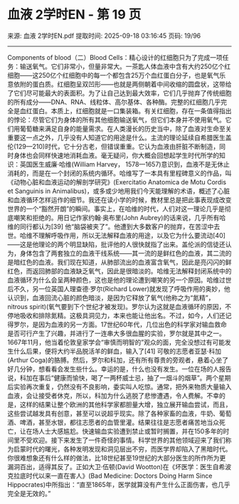 # 血液 2学时EN - 第 19 页

来源: 血液 2学时EN.pdf
提取时间: 2025-09-18 03:16:45
页码: 19/96

---

Components of blood（二）Blood Cells：精心设计的红细胞只为了完成一项任务：输送氧气。它们非常小，但量非常大。一茶匙人体血液中含有大约250亿个红细胞——这250亿个红细胞中的每一个都包含25万个血红蛋白分子，也是氧气乐意依附的蛋白质。红细胞呈双凹形——也就是两侧朝着中间收缩的圆盘状，这带给了它们尽可能最大的表面积。为了让自己达到最大效率，它们几乎抛弃了传统细胞的所有成分——DNA、RNA、线粒体、高尔基体、各种酶。完整的红细胞几乎完全是血红蛋白。本质上，红细胞就是一口集装箱。有关红细胞，存在一条值得指出的悖论：尽管它们为身体的所有其他细胞输送氧气，但它们本身并不使用氧气。它们用葡萄糖来满足自身的能量需求。在人类漫长的历史当中，除了血液对生命至关重要这一点之外，几乎没有人知道它的用途是什么。主流的理论延续自希腊医生盖伦(129—210)时代，它十分古老，但错误重重。它认为血液由肝脏不断制造，同时身体也会同样快速地消耗血液。毫无疑问，你大概会回想起学生时代所学的知识：英国医生威廉·哈维(William Harvey， 1578—1657)意识到，血液不是无休止消耗的，而是在一个封闭的系统内循环。哈维写了一本具有里程碑意义的作品，叫《动物心脏和血液运动的解剖学研究》(Exercitatio Anatomica de Motu Cordis et Sanguinis in Animalibus)，或多或少地用我们今天能理解的术语，概述了心脏和血液循环怎样运作的细节。我还在读小学的时候，教材里总是把此事表现成改变世界的一个“豁然开朗”的瞬间。事实上，在哈维的时代，人们对这一理论几乎是彻底嘲笑和拒绝的。用日记作家约翰·奥布里(John Aubrey)的话来说，几乎所有哈维的同行都认为[39] 他“脑袋被夹了”。他遭到大多数客户的抛弃，在苦涩中去世。哈维不理解呼吸作用，所以无法解释血液的用途，以及它为什么要流动[40] ——这是他理论的两个明显缺陷，批评他的人很快就指了出来。盖伦派的信徒还认为，身体包含了两套独立的血液干线系统——其一流的是鲜红色的血液，其二流的是暗红色的血液。我们现在知道，从肺部流出的血液富含氧气，因此是亮闪闪的鲜红色，而返回肺部的血液缺乏氧气，因此是很暗淡的。哈维无法解释封闭系统中的血液循环为什么会呈两种颜色，这也是他的理论遭到嘲笑的另一个原因。哈维过世后不久，另一位英国人理查德·罗尔(Richard Lower)就发现了呼吸作用的奥妙，他认识到，血液回流心脏的颜色暗淡，是因为它释放了氧气(他称之为“氮精”， nitrous spirit)(氧气要到下个世纪才被发现)。罗尔认为这就是血液循环的原因，不停地吸收和排除氮精。这极具洞见力，本来也能让他出名。不过，如今，人们还记得罗尔，是因为血液的另一方面。17世纪60年代，几位出色的科学家对输血救命是否可行产生了兴趣，并进行了一连串大多很血腥的实验，罗尔就是其中之一。1667年11月，他当着伦敦皇家学会“审慎而明智的”观众的面，完全没想过有可能发生什么后果，便将大约半品脱活羊的鲜血，输入了[41] 可敬的志愿者亚瑟·科加(Arthur Coga)的胳膊。然后，罗尔和科加，还有所有尊贵的旁观者，悬着心坐了好几分钟，想看看会发生些什么。幸运的是，什么也没有发生。一位在场的人报告说，科加在事后“健康而愉快，喝了一两杯威士忌，抽了一烟斗的烟草”。两个星期后实验再次重复，仍然没有不良影响，委实叫人吃惊。通常，把外来物质大量输入血液，会让接受者休克，所以，科加为什么逃脱了悲惨遭遇，令人费解。不幸的是，这样的结果让整个欧洲的其他科学家都胆量大增，独立展开输血尝试，而且，这些尝试越发具有创意，甚至可以说超乎现实。除了各种家畜的血液，牛奶、葡萄酒、啤酒，甚至水银，都往志愿者的血管里灌。结果往往是志愿者痛苦地当众死亡，让在场人士大感尴尬。快速输血实验遭到禁止或暂时搁置，并在150多年的时间里不受欢迎。接下来发生了一件奇怪的事情。科学世界的其他领域迎来了我们称为启蒙时代的曙光，各种发明发现和洞见层出不穷，而医学界却陷入了黑暗时代。你很难想象还有什么样的做法，比18世纪甚至19世纪的大部分医生的所作所为更漏洞百出，适得其反了。正如大卫·伍顿(David Wootton)在《坏医学：医生自希波克拉底时代以来一直在害人》(Bad Medicine: Doctors Doing Harm Since Hippocrates)中所指出：“直至1865年，医学就算没有产生什么正面伤害，也几乎完全是无效的。”